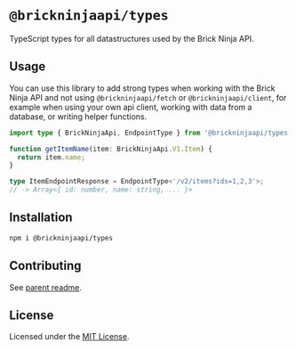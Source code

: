 # `@brickninjaapi/types`

TypeScript types for all datastructures used by the Brick Ninja API.

## Usage

You can use this library to add strong types when working with the Brick Ninja API and not using `@brickninjaapi/fetch` or `@brickninjaapi/client`, for example when using your own api client, working with data from a database, or writing helper functions.

```ts
import type { BrickNinjaApi, EndpointType } from '@brickninjaapi/types';

function getItemName(item: BrickNinjaApi.V1.Item) {
  return item.name;
}

type ItemEndpointResponse = EndpointType<'/v2/items?ids=1,2,3'>;
// -> Array<{ id: number, name: string, ... }>
```

## Installation

```sh
npm i @brickninjaapi/types
```

## Contributing

See [parent readme](../../README.md#contributing).

## License

Licensed under the [MIT License](./LICENSE).